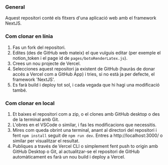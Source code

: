 ### General
Aquest repositori conté els fitxers d'una aplicació web amb el framework NextJS.

### Com clonar en línia
1. Fas un fork del repositori.
2. Edites (des de GitHub web mateix) el que vulguis editar (per exemple el notion_token i el page id de `pages/botoRenderLatex.js`).
3. Crees un nou projecte de Vercel.
4. Selecciones aquest repositori ja existent de GitHub (hauràs de donar accés a Vercel com a GitHub App) i tries, si no està ja per defecte, el framework 'NextJS'.
5. Es farà build i deploy tot sol, i cada vegada que hi hagi una modificació també.

### Com clonar en local
1. Et baixes el repositori com a zip, o el clones amb GitHub desktop o des de la terminal amb Git.
2. L'obres en el VSCode o similar, i fas les modificacions que necessitis.
3. Mires com queda obrint una terminal, anant al directori del repositori i fent `npm install` seguit de `npm run dev`. Entres a http://localhost:3000/ o similar per visualitzar el resultat.
4. Publiques a través de Vercel CLI o simplement fent push to origin amb GitHub Desktop o Git, al actualitzar-se el repositori de GitHub automàticament es farà un nou build i deploy a Vercel.